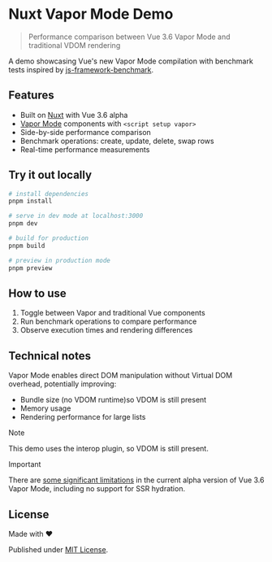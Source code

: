# Nuxt Vapor Mode Demo

> Performance comparison between Vue 3.6 Vapor Mode and traditional VDOM rendering

A demo showcasing Vue's new Vapor Mode compilation with benchmark tests inspired by [js-framework-benchmark](https://github.com/krausest/js-framework-benchmark).

## Features

- Built on [Nuxt](https://nuxt.com/) with Vue 3.6 alpha
- [Vapor Mode](https://github.com/vuejs/core/releases/tag/v3.6.0-alpha.1) components with `<script setup vapor>`
- Side-by-side performance comparison
- Benchmark operations: create, update, delete, swap rows
- Real-time performance measurements

## Try it out locally

```bash
# install dependencies
pnpm install

# serve in dev mode at localhost:3000
pnpm dev

# build for production
pnpm build

# preview in production mode
pnpm preview
```

## How to use

1. Toggle between Vapor and traditional Vue components
2. Run benchmark operations to compare performance
3. Observe execution times and rendering differences

## Technical notes

Vapor Mode enables direct DOM manipulation without Virtual DOM overhead, potentially improving:
- Bundle size (no VDOM runtime)so VDOM is still present
- Memory usage
- Rendering performance for large lists

> [!NOTE]
> This demo uses the interop plugin, so VDOM is still present.

> [!IMPORTANT]
> There are [some significant limitations](https://github.com/vuejs/core/releases/tag/v3.6.0-alpha.1) in the current alpha version of Vue 3.6 Vapor Mode, including no support for SSR hydration.

## License

Made with ❤️

Published under [MIT License](./LICENSE).
